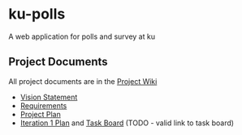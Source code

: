 # ku-polls
A web application for polls and survey at ku

## Project Documents

All project documents are in the [Project Wiki](../../wiki/Home)

- [Vision Statement](../../wiki/Vision%20Statement)
- [Requirements](../../wiki/Requirements)
- [Project Plan](../../wiki/Development%20Plan)
- [Iteration 1 Plan](../../wiki/Iteration%201%20Plan) and [Task Board]() (TODO - valid link to task board)

[django-tutorial]: https://docs.djangoproject.com/en/4.1/intro/tutorial01/
